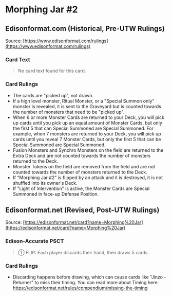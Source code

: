 # Morphing Jar #2

## Edisonformat.com (Historical, Pre-UTW Rulings)

Source: [https://www.edisonformat.com/rulings](https://www.edisonformat.com/rulings)

### Card Text

> No card text found for this card.

### Card Rulings

*   The cards are "picked up", not drawn.
*   If a high level monster, Ritual Monster, or a "Special Summon only" monster is revealed, it is sent to the Graveyard but is counted towards the number of monsters that need to be "picked up".
*   When 6 or more Monster Cards are returned to your Deck, you will pick up cards until you pick up an equal amount of Monster Cards, but only the first 5 that can Special Summoned are Special Summoned. For example, when 7 monsters are returned to your Deck, you will pick up cards until you reveal 7 Monster Cards, but only the first 5 that can be Special Summoned are Special Summoned.
*   Fusion Monsters and Synchro Monsters on the field are returned to the Extra Deck and are not counted towards the number of monsters returned to the Deck.
*   Monster Tokens on the field are removed from the field and are not counted towards the number of monsters returned to the Deck.
*   If "Morphing Jar #2" is flipped by an attack and it is destroyed, it is not shuffled into its owner's Deck.
*   If "Light of Intervention" is active, the Monster Cards are Special Summoned in face-up Defense Position.

## Edisonformat.net (Revised, Post-UTW Rulings)

Source: [https://edisonformat.net/card?name=Morphing%20Jar](https://edisonformat.net/card?name=Morphing%20Jar)

### Edison-Accurate PSCT

> ① FLIP: Each player discards their hand, then draws 5 cards.

### Card Rulings

*   Discarding happens before drawing, which can cause cards like "Jinzo - Returner" to miss their timing.
You can read more about Timing here:
https://edisonformat.net/rules/compendium/missing-the-timing
            
